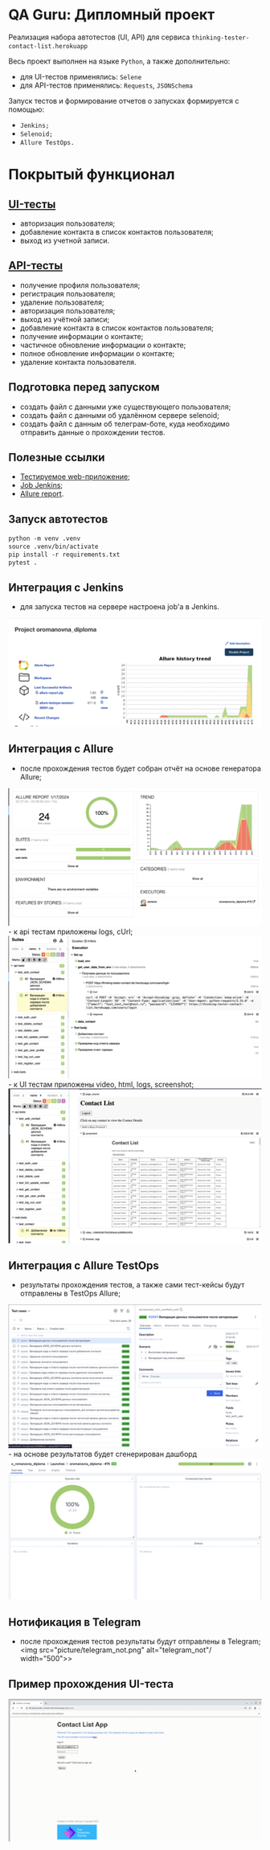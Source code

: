 # QA Guru: Дипломный проект
Реализация набора автотестов (UI, API) для сервиса <code>thinking-tester-contact-list.herokuapp</code>


Весь проект выполнен на языке <code>Python</code>, а также дополнительно:
 - для UI-тестов применялись: <code>Selene</code>
 - для API-тестов применялись: <code>Requests</code>, <code>JSONSchema</code>

Запуск тестов и формирование отчетов о запусках формируется с помощью:
 - <code>Jenkins;</code>
 - <code>Selenoid;</code>
 - <code>Allure TestOps.</code>

# Покрытый функционал

## <a href='https://github.com/OlgaRomanovna/qa_guru_diploma/tree/main/web'>UI-тесты</a>
 - авторизация пользователя;
 - добавление контакта в список контактов пользователя;
 - выход из учетной записи.

## <a href='https://github.com/OlgaRomanovna/qa_guru_diploma/tree/main/api'>API-тесты</a>
 - получение профиля пользователя;
 - регистрация пользователя;
 - удаление пользователя;
 - авторизация пользователя;
 - выход из учётной записи;
 - добавление контакта в список контактов пользователя;
 - получение информации о контакте;
 - частичное обновление информации о контакте;
 - полное обновление информации о контакте;
 - удаление контакта пользователя.

## Подготовка перед запуском
- создать файл с данными уже существующего пользователя;
- создать файл с данными об удалённом сервере selenoid;
- создать файл с данным об телеграм-боте, куда необходимо отправить данные о прохождении тестов.

## Полезные ссылки
 - [Тестируемое web-приложение](https://thinking-tester-contact-list.herokuapp.com/);
 - [Job Jenkins](https://jenkins.autotests.cloud/job/oromanovna_diploma/);
 - [Allure report](https://jenkins.autotests.cloud/job/oromanovna_diploma/allure/).

## Запуск автотестов

```
python -m venv .venv
source .venv/bin/activate
pip install -r requirements.txt
pytest .
```

## Интеграция с Jenkins
- для запуска тестов на сервере настроена job'a в Jenkins.
<img src="picture/jenkins.png" alt="jenkins_job"/>

## Интеграция с Allure
- после прохождения тестов будет собран отчёт на основе генератора Allure;
<img src="picture/dash_local_allure.png" alt="dash_local_allure"/>
- к api тестам приложены logs, cUrl;
<img src="picture/logs_curl.png" alt="logs_curl"/>
- к UI тестам приложены video, html, logs, screenshot;
<img src="picture/logs_ui.png" alt="logs_ui"/>

## Интеграция с Allure TestOps
- результаты прохождения тестов, а также сами тест-кейсы будут отправлены в TestOps Allure;
<img src="picture/test_ops_test_cases.png" alt="test_ops_test_cases"/>
- на основе результатов будет сгенерирован дашборд
<img src="picture/test_ops_dash.png" alt="test_ops_dash"/>

## Нотификация в Telegram
- после прохождения тестов результаты будут отправлены в Telegram;  
<img src="picture/telegram_not.png" alt="telegram_not"/ width="500">>

## Пример прохождения UI-теста
<img src="picture/1e66982f003b2056cd1399b13bfd11c9.gif">
